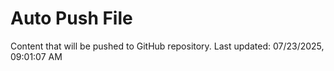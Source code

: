 # Auto Push File

Content that will be pushed to GitHub repository.
Last updated: 07/23/2025, 09:01:07 AM